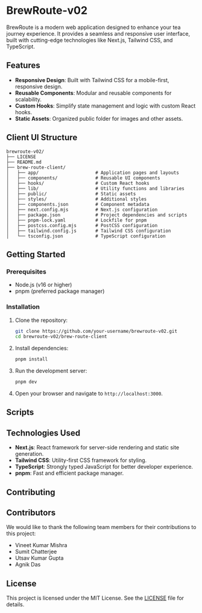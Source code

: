 # BrewRoute-v02

BrewRoute is a modern web application designed to enhance your tea journey experience. It provides a seamless and responsive user interface, built with cutting-edge technologies like Next.js, Tailwind CSS, and TypeScript.

## Features

- **Responsive Design**: Built with Tailwind CSS for a mobile-first, responsive design.
- **Reusable Components**: Modular and reusable components for scalability.
- **Custom Hooks**: Simplify state management and logic with custom React hooks.
- **Static Assets**: Organized public folder for images and other assets.

## Client UI Structure

```
brewroute-v02/
├── LICENSE
├── README.md
├── brew-route-client/
│   ├── app/                     # Application pages and layouts
│   ├── components/              # Reusable UI components
│   ├── hooks/                   # Custom React hooks
│   ├── lib/                     # Utility functions and libraries
│   ├── public/                  # Static assets
│   ├── styles/                  # Additional styles
│   ├── components.json          # Component metadata
│   ├── next.config.mjs          # Next.js configuration
│   ├── package.json             # Project dependencies and scripts
│   ├── pnpm-lock.yaml           # Lockfile for pnpm
│   ├── postcss.config.mjs       # PostCSS configuration
│   ├── tailwind.config.js       # Tailwind CSS configuration
│   └── tsconfig.json            # TypeScript configuration
```

## Getting Started

### Prerequisites

- Node.js (v16 or higher)
- pnpm (preferred package manager)

### Installation

1. Clone the repository:

   ```bash
   git clone https://github.com/your-username/brewroute-v02.git
   cd brewroute-v02/brew-route-client
   ```

2. Install dependencies:

   ```bash
   pnpm install
   ```

3. Run the development server:

   ```bash
   pnpm dev
   ```

4. Open your browser and navigate to `http://localhost:3000`.

## Scripts

<!--
- `pnpm dev`: Start the development server.
- `pnpm build`: Build the application for production.
- `pnpm start`: Start the production server.
- `pnpm lint`: Run linting checks.
-->

## Technologies Used

- **Next.js**: React framework for server-side rendering and static site generation.
- **Tailwind CSS**: Utility-first CSS framework for styling.
- **TypeScript**: Strongly typed JavaScript for better developer experience.
- **pnpm**: Fast and efficient package manager.

## Contributing

<!--
Contributions are welcome! Please follow these steps:

1. Fork the repository.
2. Create a new branch: `git checkout -b feature-name`.
3. Commit your changes: `git commit -m 'Add feature-name'`.
4. Push to the branch: `git push origin feature-name`.
5. Open a pull request.
-->

## Contributors

We would like to thank the following team members for their contributions to this project:

- Vineet Kumar Mishra
- Sumit Chatterjee
- Utsav Kumar Gupta
- Agnik Das

## License

This project is licensed under the MIT License. See the [LICENSE](./LICENSE) file for details.